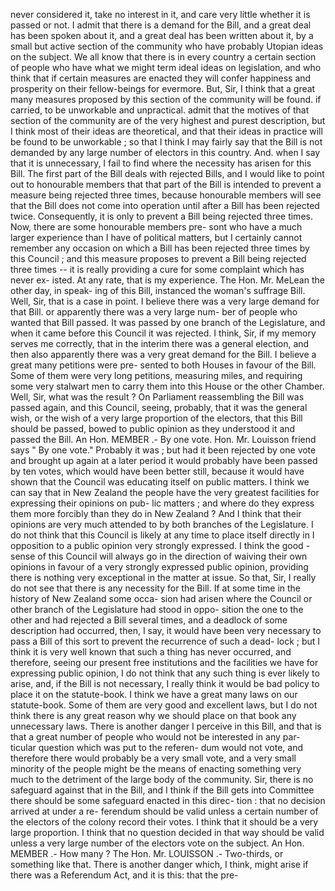 never considered it, take no interest in it, and care very little whether it is passed or not. I admit that there is a demand for the Bill, and a great deal has been spoken about it, and a great deal has been written about it, by a small but active section of the community who have probably Utopian ideas on the subject. We all know that there is in every country a certain section of people who have what we might term ideal ideas on legislation, and who think that if certain measures are enacted they will confer happiness and prosperity on their fellow-beings for evermore. But, Sir, I think that a great many measures proposed by this section of the community will be found. if carried, to be unworkable and unpractical. admit that the motives of that section of the community are of the very highest and purest description, but I think most of their ideas are theoretical, and that their ideas in practice will be found to be unworkable ; so that I think I may fairly say that the Bill is not demanded by any large number of electors in this country. And. when I say that it is unnecessary, I fail to find where the necessity has arisen for this Bill. The first part of the Bill deals with rejected Bills, and I would like to point out to honourable members that that part of the Bill is intended to prevent a measure being rejected three times, because honourable members will see that the Bill does not come into operation until after a Bill has been rejected twice. Consequently, it is only to prevent a Bill being rejected three times. Now, there are some honourable members pre- sont who have a much larger experience than I have of political matters, but I certainly cannot remember any occasion on which a Bill has been rejected three times by this Council ; and this measure proposes to prevent a Bill being rejected three times -- it is really providing a cure for some complaint which has never ex- isted. At any rate, that is my experience. The Hon. Mr. MeLean the other day, in speak- ing of this Bill, instanced the woman's suffrage Bill. Well, Sir, that is a case in point. I believe there was a very large demand for that Bill. or apparently there was a very large num- ber of people who wanted that Bill passed. It was passed by one branch of the Legislature, and when it came before this Council it was rejected. I think, Sir, if my memory serves me correctly, that in the interim there was a general election, and then also apparently there was a very great demand for the Bill. I believe a great many petitions were pre- sented to both Houses in favour of the Bill. Some of them were very long petitions, measuring miles, and requiring some very stalwart men to carry them into this House or the other Chamber. Well, Sir, what was the result ? On Parliament reassembling the Bill was passed again, and this Council, seeing, probably, that it was the general wish, or the wish of a very large proportion of the electors, that this Bill should be passed, bowed to public opinion as they understood it and passed the Bill. An Hon. MEMBER .- By one vote. Hon. Mr. Louisson friend says " By one vote." Probably it was ; but had it been rejected by one vote and brought up again at a later period it would probably have been passed by ten votes, which would have been better still, because it would have shown that the Council was educating itself on public matters. I think we can say that in New Zealand the people have the very greatest facilities for expressing their opinions on pub- lic matters ; and where do they express them more forcibly than they do in New Zealand ? And I think that their opinions are very much attended to by both branches of the Legislature. I do not think that this Council is likely at any time to place itself directly in I opposition to a public opinion very strongly expressed. I think the good - sense of this Council will always go in the direction of waiving their own opinions in favour of a very strongly expressed public opinion, providing there is nothing very exceptional in the matter at issue. So that, Sir, I really do not see that there is any necessity for the Bill. If at some time in the history of New Zealand some occa- sion had arisen where the Council or other branch of the Legislature had stood in oppo- sition the one to the other and had rejected a Bill several times, and a deadlock of some description had occurred, then, I say, it would have been very necessary to pass a Bill of this sort to prevent the recurrence of such a dead- lock ; but I think it is very well known that such a thing has never occurred, and therefore, seeing our present free institutions and the facilities we have for expressing public opinion, I do not think that any such thing is ever likely to arise, and, if the Bill is not necessary, I really think it would be bad policy to place it on the statute-book. I think we have a great many laws on our statute-book. Some of them are very good and excellent laws, but I do not think there is any great reason why we should place on that book any unnecessary laws. There is another danger I perceive in this Bill, and that is that a great number of people who would not be interested in any par- ticular question which was put to the referen- dum would not vote, and therefore there would probably be a very small vote, and a very small minority of the people might be the means of enacting something very much to the detriment of the large body of the community. Sir, there is no safeguard against that in the Bill, and I think if the Bill gets into Committee there should be some safeguard enacted in this direc- tion : that no decision arrived at under a re- ferendum should be valid unless a certain number of the electors of the colony record their votes. I think that it should be a very large proportion. I think that no question decided in that way should be valid unless a very large number of the electors vote on the subject. An Hon. MEMBER .- How many ? The Hon. Mr. LOUISSON .- Two-thirds, or something like that. There is another danger which, I think, might arise if there was a Referendum Act, and it is this: that the pre- 